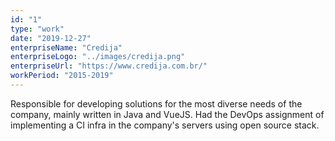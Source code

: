 ```yaml
---
id: "1"
type: "work"
date: "2019-12-27"
enterpriseName: "Credija"
enterpriseLogo: "../images/credija.png"
enterpriseUrl: "https://www.credija.com.br/"
workPeriod: "2015-2019"
---
```

Responsible for developing solutions for the most diverse needs of the company, mainly written in Java and VueJS. Had the DevOps assignment of implementing a CI infra in the company's servers using open source stack.